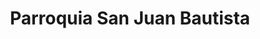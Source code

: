 ---
title: Parroquia San Juan Bautista
url: /parroquia-san-juan-bautista/
latitude: 7.8
longitude: -72.199
---